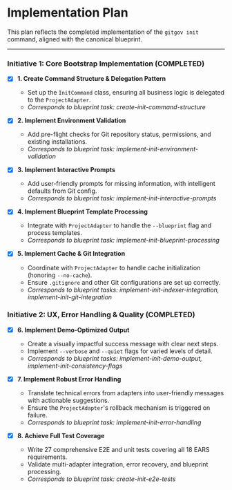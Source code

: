 # Implementation Plan

This plan reflects the completed implementation of the `gitgov init` command, aligned with the canonical blueprint.

---

### Initiative 1: Core Bootstrap Implementation (COMPLETED)

- [x] **1. Create Command Structure & Delegation Pattern**
  - Set up the `InitCommand` class, ensuring all business logic is delegated to the `ProjectAdapter`.
  - _Corresponds to blueprint task: create-init-command-structure_

- [x] **2. Implement Environment Validation**
  - Add pre-flight checks for Git repository status, permissions, and existing installations.
  - _Corresponds to blueprint task: implement-init-environment-validation_

- [x] **3. Implement Interactive Prompts**
  - Add user-friendly prompts for missing information, with intelligent defaults from Git config.
  - _Corresponds to blueprint task: implement-init-interactive-prompts_

- [x] **4. Implement Blueprint Template Processing**
  - Integrate with `ProjectAdapter` to handle the `--blueprint` flag and process templates.
  - _Corresponds to blueprint task: implement-init-blueprint-processing_

- [x] **5. Implement Cache & Git Integration**
  - Coordinate with `ProjectAdapter` to handle cache initialization (honoring `--no-cache`).
  - Ensure `.gitignore` and other Git configurations are set up correctly.
  - _Corresponds to blueprint tasks: implement-init-indexer-integration, implement-init-git-integration_

### Initiative 2: UX, Error Handling & Quality (COMPLETED)

- [x] **6. Implement Demo-Optimized Output**
  - Create a visually impactful success message with clear next steps.
  - Implement `--verbose` and `--quiet` flags for varied levels of detail.
  - _Corresponds to blueprint tasks: implement-init-demo-output, implement-init-consistency-flags_

- [x] **7. Implement Robust Error Handling**
  - Translate technical errors from adapters into user-friendly messages with actionable suggestions.
  - Ensure the `ProjectAdapter`'s rollback mechanism is triggered on failure.
  - _Corresponds to blueprint task: implement-init-error-handling_

- [x] **8. Achieve Full Test Coverage**
  - Write 27 comprehensive E2E and unit tests covering all 18 EARS requirements.
  - Validate multi-adapter integration, error recovery, and blueprint processing.
  - _Corresponds to blueprint task: create-init-e2e-tests_
